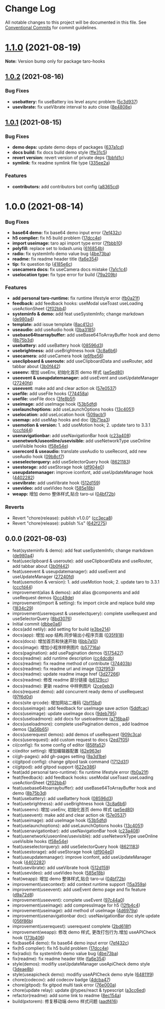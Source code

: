 # Change Log

All notable changes to this project will be documented in this file.
See [Conventional Commits](https://conventionalcommits.org) for commit guidelines.

# [1.1.0](https://github.com/innocces/taro-hooks/compare/taro-hooks-v1.0.2...taro-hooks-v1.1.0) (2021-08-19)

**Note:** Version bump only for package taro-hooks

## [1.0.2](https://github.com/innocces/taro-hooks/compare/taro-hooks-v1.0.1...taro-hooks-v1.0.2) (2021-08-16)

### Bug Fixes

- **usebattery:** fix useBattery ios level async problem ([5c3d937](https://github.com/innocces/taro-hooks/commit/5c3d9379dad538c1701f67e5ad970dda560c7713))
- **usevibrate:** fix useVibrate interval to auto close ([8e4808e](https://github.com/innocces/taro-hooks/commit/8e4808ecf5cede53b123a0d2a2ce3c2ee3638edf))

## [1.0.1](https://github.com/innocces/taro-hooks/compare/taro-hooks-v1.0.0...taro-hooks-v1.0.1) (2021-08-15)

### Bug Fixes

- **demo deps:** update demo deps of packages ([637a1cd](https://github.com/innocces/taro-hooks/commit/637a1cdc890b7cadf301f1750aefd24741c9cead))
- **docs build:** fix docs build demo style ([ffe31c5](https://github.com/innocces/taro-hooks/commit/ffe31c5b83b4eed8c2716fb5b27fa56a8fb0595d))
- **revert version:** revert version of private deps ([1bbfd1c](https://github.com/innocces/taro-hooks/commit/1bbfd1c940e03786ea19a163fefe37db2a7c38b8))
- **symlink:** fix readme symlink file type ([335ee2a](https://github.com/innocces/taro-hooks/commit/335ee2aa546496bc31c6f025382a1f296c0c519f))

### Features

- **contributors:** add contributors bot config ([a8365cd](https://github.com/innocces/taro-hooks/commit/a8365cd513a8b214c3e172934d2f6cddf4b13da1))

# 1.0.0 (2021-08-14)

### Bug Fixes

- **base64 demo:** fix base64 demo input error ([7ef432c](https://github.com/innocces/taro-hooks/commit/7ef432c9522b9c4ee02e64ba4ae4e573b85fb69b))
- **h5 complier:** fix h5 build problem ([17dcc4e](https://github.com/innocces/taro-hooks/commit/17dcc4e4a2ded24b349eae452ee01a027d432fa7))
- **import useimage:** taro api import type error ([7fbbb10](https://github.com/innocces/taro-hooks/commit/7fbbb1058da807b5e6736859ac071b6cb674c1fb))
- **polyfill:** replace set to lodash.uniq ([616854b](https://github.com/innocces/taro-hooks/commit/616854b7a6425ed29fec6f4bb84ea6083643bd49))
- **radio:** fix systemInfo demo value bug ([4be73ba](https://github.com/innocces/taro-hooks/commit/4be73ba05c67c8f19732b3df17876d0a424f6080))
- **readme:** fix readme header title ([fa6e354](https://github.com/innocces/taro-hooks/commit/fa6e354abaa97587e03e5e1ab44734a3e5e53d89))
- **tip:** fix question tip ([4185e6c](https://github.com/innocces/taro-hooks/commit/4185e6c49170fe2dcc1e6233f2078ec1231aee86))
- **usecamera docs:** fix useCamera docs mistake ([7a1c1c4](https://github.com/innocces/taro-hooks/commit/7a1c1c47d3955416daece3cfa3c062ab8471a260))
- **uselocation type:** fix type error for build ([79a209b](https://github.com/innocces/taro-hooks/commit/79a209b3acff804db22b1d7cb9b83ba9f58ac687))

### Features

- **add personal taro-runtime:** fix runtime lifestyle error ([fb0a21f](https://github.com/innocces/taro-hooks/commit/fb0a21f95a7e5d4888a1a8a9a70db166f2899cc9))
- **feedback:** add feedback hooks: useModal useToast useLoading useActionSheet ([2f02bb4](https://github.com/innocces/taro-hooks/commit/2f02bb4b21c0270b4d447021a493207b73efbddf))
- **systeminfo & demo:** add feat useSystemInfo; change markdown ([de980a4](https://github.com/innocces/taro-hooks/commit/de980a4011c529e957b5cc68e38cc9448ee1c75e))
- **template:** add issue template ([8ac412c](https://github.com/innocces/taro-hooks/commit/8ac412c90f71420b8b57789f294a09f7d23bd1ac))
- **useaudio:** add useAudio hook ([0ba3185](https://github.com/innocces/taro-hooks/commit/0ba3185d6399dabaeed85efe0dfcd672fdd0b4ee))
- **usebase64toarraybuffer:** add useBase64ToArrayBuffer hook and demo ([8b75b3d](https://github.com/innocces/taro-hooks/commit/8b75b3d41e982b5180ff8de929f9853e3044b94d))
- **usebattery:** add useBattery hook ([08596d3](https://github.com/innocces/taro-hooks/commit/08596d3ea3516d045df0edfd1266f55f975a9a71))
- **usebrightness:** add useBrightness hook ([3c8a6b6](https://github.com/innocces/taro-hooks/commit/3c8a6b6a5993dc63f708a3872963b4ae00062ed4))
- **usecamera:** add useCamera hook ([e6fbe56](https://github.com/innocces/taro-hooks/commit/e6fbe5629532d880b0473883fbb6c91ebcabd148))
- **useclipboard & useroute:** add useClipboardData and useRouter, add tabbar about ([3b0f442](https://github.com/innocces/taro-hooks/commit/3b0f442887f128ec4e092e8229368c840fb8d580))
- **useenv:** 增加 useEnv, 初始化首页 demo 样式 ([ae5ed80](https://github.com/innocces/taro-hooks/commit/ae5ed80b7c12e7de8e8cc54776419acc7bdbcfae))
- **useevent & useupdatemanager:** add useEvent and useUpdateManager ([27240fd](https://github.com/innocces/taro-hooks/commit/27240fd47b01c9094f8e572cc0952797da6bff17))
- **useevent:** make add and clear action ok ([57e0537](https://github.com/innocces/taro-hooks/commit/57e05379e52fd085cd9832a79446591621f50758))
- **usefile:** add useFile hooks ([774458a](https://github.com/innocces/taro-hooks/commit/774458ad8baaa6be506f5e68dfce09981c575703))
- **usefile:** useFile docs ([3fe8b5f](https://github.com/innocces/taro-hooks/commit/3fe8b5f96ef17000dc719c95e29a038460acd708))
- **useimage:** add useImage hook ([53b5dfd](https://github.com/innocces/taro-hooks/commit/53b5dfdeb074a2f22b36970ffc8cc7204e300a9b))
- **uselaunchoptions:** add useLaunchOptions hooks ([13c4051](https://github.com/innocces/taro-hooks/commit/13c4051ec413028f43d8ee0594984549b69865b2))
- **uselocation:** add useLocation hook ([509acb1](https://github.com/innocces/taro-hooks/commit/509acb10179a38f4c866f2e73206d8919e76d99b))
- **usemap:** add useMap hooks and doc ([9b71ea3](https://github.com/innocces/taro-hooks/commit/9b71ea39384cce2695762a0560103648b6dc6232))
- **usemotion & version:** 1. add useMotion hook; 2. update taro to 3.3.1 ([cccfd44](https://github.com/innocces/taro-hooks/commit/cccfd441fd11709b75a6ea07223cc52bfbf70527))
- **usenavigationbar:** add useNavigationBar hook ([c23a408](https://github.com/innocces/taro-hooks/commit/c23a408becd969a9f341a1440941e6c89b4b21cb))
- **usenetwork/useonline/usevisible:** add useNetworkType useOnline useVisible hooks ([f58e54e](https://github.com/innocces/taro-hooks/commit/f58e54ebb1931a949ba6beef61f2985519dea4d6))
- **userecord & useaudio:** translate useAudio to useRecord, add new useAudio hook ([09b8cf7](https://github.com/innocces/taro-hooks/commit/09b8cf7ea78a814a013e5de406f0f024df712e04))
- **useselectorquery:** add useSelectorQuery hook ([8621183](https://github.com/innocces/taro-hooks/commit/862118316aaf1f50cc961dac8f39b215d167149d))
- **usestorage:** add useStorage hook ([df904e0](https://github.com/innocces/taro-hooks/commit/df904e0a5be73ce28160ad249c16ea40f41e1a7d))
- **useupdatemanager:** improve iconfont, add useUpdateManager hook ([4402282](https://github.com/innocces/taro-hooks/commit/44022823756258d1d28814755c2788e053ab1e64))
- **usevibrate:** add useVibrate hook ([512d159](https://github.com/innocces/taro-hooks/commit/512d159cc601c9fe789ed562eb571e9b2152b71f))
- **usevideo:** add useVideo hook ([585e18b](https://github.com/innocces/taro-hooks/commit/585e18b749d5d2f22b35d9638107cb89ea3ac332))
- **weapp:** 增加 demo 整体样式,贴合 taro-ui ([04bf72b](https://github.com/innocces/taro-hooks/commit/04bf72b26b5f8f28597b04fb91119e5c3427f4e8))

### Reverts

- Revert "chore(release): publish v1.0.0" ([cc3eca8](https://github.com/innocces/taro-hooks/commit/cc3eca8877308ee3c11a8a861e318df558f9fcb2))
- Revert "chore(release): publish %s" ([642f275](https://github.com/innocces/taro-hooks/commit/642f27543b17618cc4c25118f13d8bde36761e6c))

## 0.0.0 (2021-08-03)

- feat(systeminfo & demo): add feat useSystemInfo; change markdown ([de980a4](https://github.com/innocces/taro-hooks/commit/de980a4))
- feat(useclipboard & useroute): add useClipboardData and useRouter, add tabbar about ([3b0f442](https://github.com/innocces/taro-hooks/commit/3b0f442))
- feat(useevent & useupdatemanager): add useEvent and useUpdateManager ([27240fd](https://github.com/innocces/taro-hooks/commit/27240fd))
- feat(usemotion & version): 1. add useMotion hook; 2. update taro to 3.3.1 ([cccfd44](https://github.com/innocces/taro-hooks/commit/cccfd44))
- improvement(alias & demos): add alias @components and add useRequest demos ([0cc49de](https://github.com/innocces/taro-hooks/commit/0cc49de))
- improvement(import & setting): fix import circle and replace build step ([1834c29](https://github.com/innocces/taro-hooks/commit/1834c29))
- improvement(userequest & useselectquery): complete useRequest and useSelectorQuery ([8bd3076](https://github.com/innocces/taro-hooks/commit/8bd3076))
- Initial commit ([dbbe0a6](https://github.com/innocces/taro-hooks/commit/dbbe0a6))
- docs(add netily): add setting for build ([e3be214](https://github.com/innocces/taro-hooks/commit/e3be214))
- docs(app): 增加 app 结构.同步输出小程序页面 ([035f818](https://github.com/innocces/taro-hooks/commit/035f818))
- docs(docs): 增加首页和快速开始 ([6bb7a10](https://github.com/innocces/taro-hooks/commit/6bb7a10))
- docs(image): 增加小程序样例图片 ([b57716a](https://github.com/innocces/taro-hooks/commit/b57716a))
- docs(pagination): add usePagination demos ([5175427](https://github.com/innocces/taro-hooks/commit/5175427))
- docs(readme): add runtime description ([cc4dcdb](https://github.com/innocces/taro-hooks/commit/cc4dcdb))
- docs(readme): fix readme method of contribute ([374403b](https://github.com/innocces/taro-hooks/commit/374403b))
- docs(readme): fix readme url and image ([132f953](https://github.com/innocces/taro-hooks/commit/132f953))
- docs(readme): update readme image href ([3d27266](https://github.com/innocces/taro-hooks/commit/3d27266))
- docs(readme): 修改 readme 部分链接 ([b6129cc](https://github.com/innocces/taro-hooks/commit/b6129cc))
- docs(readme): 更新 readme 中样例图片 ([2ce0eb3](https://github.com/innocces/taro-hooks/commit/2ce0eb3))
- docs(request demo): add concurrent ready demo of useRequest ([97f6d0d](https://github.com/innocces/taro-hooks/commit/97f6d0d))
- docs(site qrcode): 增加网站二维码 ([2bf15bd](https://github.com/innocces/taro-hooks/commit/2bf15bd))
- docs(useimage): add feedback for useImage save action ([5ddfcac](https://github.com/innocces/taro-hooks/commit/5ddfcac))
- docs(useimage): update useImage docs ([9deb795](https://github.com/innocces/taro-hooks/commit/9deb795))
- docs(useloadmore): add docs for useloadmore ([a716ba4](https://github.com/innocces/taro-hooks/commit/a716ba4))
- docs(useloadmore): complete usePagination demos , add loadmoe demos ([3a56b65](https://github.com/innocces/taro-hooks/commit/3a56b65))
- docs(userequest demos): add demos of useRequest ([909c3ca](https://github.com/innocces/taro-hooks/commit/909c3ca))
- docs(userequest): add custom request to docs ([2ed7f05](https://github.com/innocces/taro-hooks/commit/2ed7f05))
- ci(config): fix some config of editor ([858fa52](https://github.com/innocces/taro-hooks/commit/858fa52))
- ci(editor setting): 增加编辑器配置 ([62e963e](https://github.com/innocces/taro-hooks/commit/62e963e))
- ci(gh-pages): add gh-pages setting ([9a3d1be](https://github.com/innocces/taro-hooks/commit/9a3d1be))
- ci(gitpod config): change gitpod task command ([1712d31](https://github.com/innocces/taro-hooks/commit/1712d31))
- ci(gitpod): add gitpod support ([622e386](https://github.com/innocces/taro-hooks/commit/622e386))
- feat(add personal taro-runtime): fix runtime lifestyle error ([fb0a21f](https://github.com/innocces/taro-hooks/commit/fb0a21f))
- feat(feedback): add feedback hooks: useModal useToast useLoading useActionSheet ([2f02bb4](https://github.com/innocces/taro-hooks/commit/2f02bb4))
- feat(usebase64toarraybuffer): add useBase64ToArrayBuffer hook and demo ([8b75b3d](https://github.com/innocces/taro-hooks/commit/8b75b3d))
- feat(usebattery): add useBattery hook ([08596d3](https://github.com/innocces/taro-hooks/commit/08596d3))
- feat(usebrightness): add useBrightness hook ([3c8a6b6](https://github.com/innocces/taro-hooks/commit/3c8a6b6))
- feat(useenv): 增加 useEnv, 初始化首页 demo 样式 ([ae5ed80](https://github.com/innocces/taro-hooks/commit/ae5ed80))
- feat(useevent): make add and clear action ok ([57e0537](https://github.com/innocces/taro-hooks/commit/57e0537))
- feat(useimage): add useImage hook ([53b5dfd](https://github.com/innocces/taro-hooks/commit/53b5dfd))
- feat(uselaunchoptions): add useLaunchOptions hooks ([13c4051](https://github.com/innocces/taro-hooks/commit/13c4051))
- feat(usenavigationbar): add useNavigationBar hook ([c23a408](https://github.com/innocces/taro-hooks/commit/c23a408))
- feat(usenetwork/useonline/usevisible): add useNetworkType useOnline useVisible hooks ([f58e54e](https://github.com/innocces/taro-hooks/commit/f58e54e))
- feat(useselectorquery): add useSelectorQuery hook ([8621183](https://github.com/innocces/taro-hooks/commit/8621183))
- feat(usestorage): add useStorage hook ([df904e0](https://github.com/innocces/taro-hooks/commit/df904e0))
- feat(useupdatemanager): improve iconfont, add useUpdateManager hook ([4402282](https://github.com/innocces/taro-hooks/commit/4402282))
- feat(usevibrate): add useVibrate hook ([512d159](https://github.com/innocces/taro-hooks/commit/512d159))
- feat(usevideo): add useVideo hook ([585e18b](https://github.com/innocces/taro-hooks/commit/585e18b))
- feat(weapp): 增加 demo 整体样式,贴合 taro-ui ([04bf72b](https://github.com/innocces/taro-hooks/commit/04bf72b))
- improvement(usecontext): add context runtime support ([15a359a](https://github.com/innocces/taro-hooks/commit/15a359a))
- improvement(useevent): add useEvent demo page and fix feature ([d9a72d8](https://github.com/innocces/taro-hooks/commit/d9a72d8))
- improvement(useevent): complete useEvent ([97c44a0](https://github.com/innocces/taro-hooks/commit/97c44a0))
- improvement(useimage): add compressImage for h5 ([12fb4c4](https://github.com/innocces/taro-hooks/commit/12fb4c4))
- improvement(useimage): add method of useImage ([4d6979a](https://github.com/innocces/taro-hooks/commit/4d6979a))
- improvement(usenavigationbar doc): useNavigationBar doc style update ([056f86b](https://github.com/innocces/taro-hooks/commit/056f86b))
- improvement(userequest): userequest complete ([2bd618f](https://github.com/innocces/taro-hooks/commit/2bd618f))
- improvement(weapp): 修改 demo 样式, 更改打包行为.增加 useAPICheck hook ([173b406](https://github.com/innocces/taro-hooks/commit/173b406))
- fix(base64 demo): fix base64 demo input error ([7ef432c](https://github.com/innocces/taro-hooks/commit/7ef432c))
- fix(h5 complier): fix h5 build problem ([17dcc4e](https://github.com/innocces/taro-hooks/commit/17dcc4e))
- fix(radio): fix systemInfo demo value bug ([4be73ba](https://github.com/innocces/taro-hooks/commit/4be73ba))
- fix(readme): fix readme header title ([fa6e354](https://github.com/innocces/taro-hooks/commit/fa6e354))
- style(demos): modifiy useUpdateManager useApiCheck demo style ([3deae8b](https://github.com/innocces/taro-hooks/commit/3deae8b))
- style(useapicheck demo): modifiy useAPICheck demo style ([64811f9](https://github.com/innocces/taro-hooks/commit/64811f9))
- chore(codecov): add codecov badge ([4dcba47](https://github.com/innocces/taro-hooks/commit/4dcba47))
- chore(gitpod): fix gitpod multi task error ([76e000a](https://github.com/innocces/taro-hooks/commit/76e000a))
- chore(update relay): update @types/react & typescript ([a3cc6ed](https://github.com/innocces/taro-hooks/commit/a3cc6ed))
- refactor(readme): add some link to readme ([8ec154a](https://github.com/innocces/taro-hooks/commit/8ec154a))
- build(pxtorem): 修复移动端 demo 样式问题 ([aadf416](https://github.com/innocces/taro-hooks/commit/aadf416))
